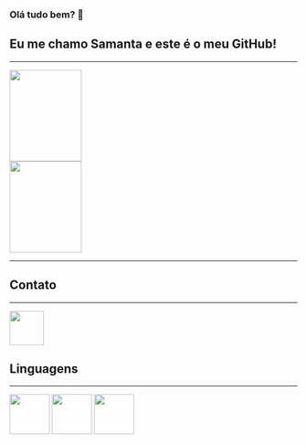 ### Olá tudo bem? 👋

## Eu me chamo **Samanta** e este é o meu GitHub!

----------------------------------




<div>
<img height="160em" width="50%" src = "https://github-readme-stats.vercel.app/api?username=SamantaMarry&show_icons=true&theme=dark"/>

<img height="160em" width="50%" src = "https://github-readme-stats.vercel.app/api/top-langs/?username=SamantaMarry&layout=compact"/>
</div>

---------------------

## Contato
---------

<a href="https://www.linkedin.com/in/samantamarry/">
   <img src="https://cdn.jsdelivr.net/gh/devicons/devicon/icons/linkedin/linkedin-original.svg" align="center" heigth="50" width="60" />
 

</a>    




## Linguagens
------------

<div>
<img src="https://cdn.jsdelivr.net/gh/devicons/devicon/icons/python/python-original-wordmark.svg"  align="center" heigth="50" width="70"/>
<img src="https://cdn.jsdelivr.net/gh/devicons/devicon/icons/java/java-original-wordmark.svg" align="center" heigth="50" width="70"/>
<img src="https://cdn.jsdelivr.net/gh/devicons/devicon/icons/javascript/javascript-original.svg" align="center" heigth="50" width="70"/>



    

</div>

